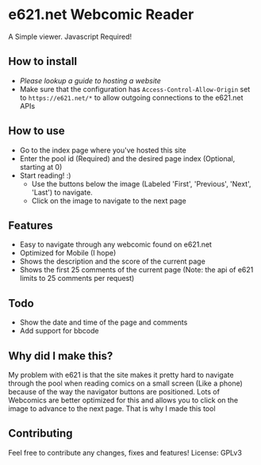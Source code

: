 # e621.net Webcomic Reader

A Simple viewer. Javascript Required!

## How to install

 - *Please lookup a guide to hosting a website*
 - Make sure that the configuration has `Access-Control-Allow-Origin` set to `https://e621.net/*` to allow outgoing connections to the e621.net APIs

## How to use

- Go to the index page where you've hosted this site
- Enter the pool id (Required) and the desired page index (Optional, starting at 0)
- Start reading! :)
  - Use the buttons below the image (Labeled 'First', 'Previous', 'Next', 'Last') to navigate.
  - Click on the image to navigate to the next page

## Features

- Easy to navigate through any webcomic found on e621.net
- Optimized for Mobile (I hope)
- Shows the description and the score of the current page
- Shows the first 25 comments of the current page (Note: the api of e621 limits to 25 comments per request)

## Todo

- Show the date and time of the page and comments
- Add support for bbcode

## Why did I make this?

My problem with e621 is that the site makes it pretty hard to navigate through the pool when reading comics on a small screen (Like a phone) because of the way the navigator buttons are positioned. 
Lots of Webcomics are better optimized for this and allows you to click on the image to advance to the next page.
That is why I made this tool

## Contributing

Feel free to contribute any changes, fixes and features!
License: GPLv3
